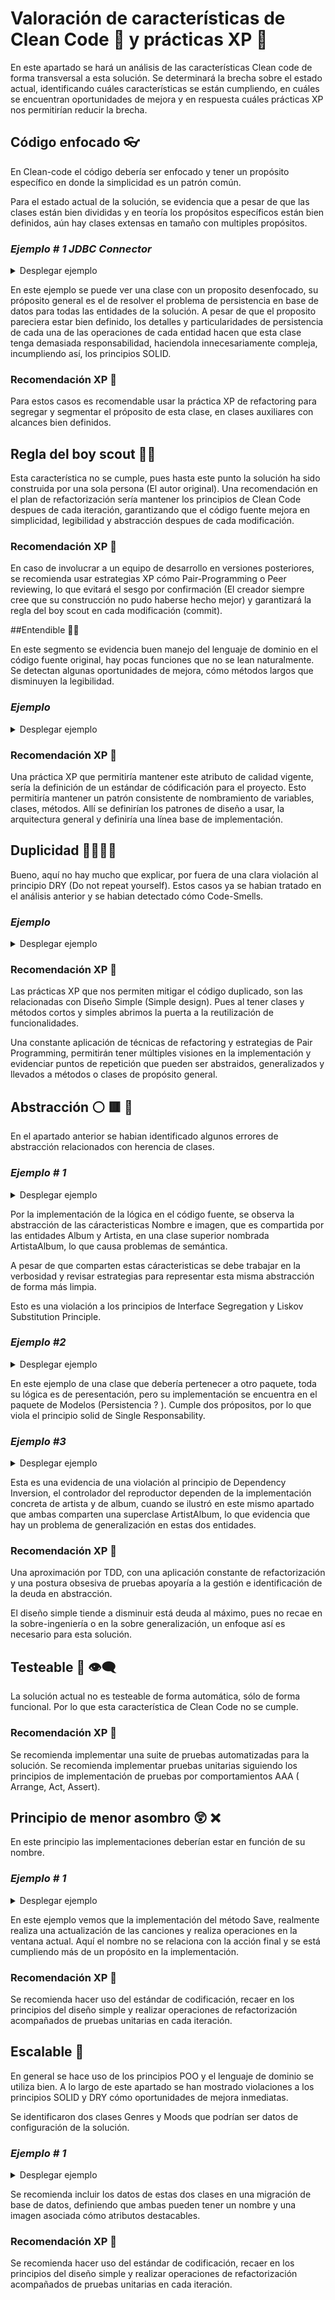 # Valoración de características de Clean Code 🧼 y prácticas XP 🚀

En este apartado se hará un análisis de las características Clean code de forma transversal a esta solución. 
Se determinará la brecha sobre el estado actual, identificando cuáles características se están cumpliendo, en cuáles se encuentran oportunidades de mejora y en respuesta cuáles prácticas XP nos permitirían reducir la brecha. 

## Código enfocado 👓

En Clean-code el código debería ser enfocado y tener un propósito específico en donde la simplicidad es un patrón común. 

Para el estado actual de la solución, se evidencia que a pesar de que las clases están bien divididas y en teoría los propósitos específicos están bien definidos, aún hay clases extensas en tamaño con multiples propósitos. 

### *Ejemplo # 1 JDBC Connector*
<details>

<summary>Desplegar ejemplo</summary>
<p>

#### Encontrado en Model/JDBCConnector.java

```java
package Model;

import com.mpatric.mp3agic.*;
import javafx.collections.FXCollections;
import javafx.collections.ObservableList;


import java.io.File;
import java.io.IOException;
import java.sql.*;
import java.util.List;

import static java.lang.Math.negateExact;
import static java.lang.Math.toIntExact;

public class JDBCConnector {


    private static Connection conn = null;

    public static void connect() throws IllegalAccessException, InstantiationException, SQLException, ClassNotFoundException {
        Class.forName("org.postgresql.Driver");
        conn = DriverManager.getConnection(
                "jdbc:postgresql://localhost:5432/player", "postgres", "password");
    }

    public static void disconnect() throws SQLException {
        conn.close();
    }

    //add songs,when song with path exist in database, ignore this

    /**
     * @param files list of songs
     */

    public static void addSongs(List<File> files) {
        /*
        INSERT INTO songs
        1-title *required(id3v1/2 - title , else name of file)
        2-path *required
        3-length *required
        4-artist(id3v1/2)
        5-album(id3v1/2)
        6-track(id3v1/2)
        7-year (id3v1/2)
        8-text(id3v2)
         */
        for (File file : files) {
            System.out.println(file.getName());
            System.out.println(file.getAbsolutePath());
            Mp3File mp3file = null;
            String artist = null;
            String album = null;
            try {
                mp3file = new Mp3File(file.getAbsolutePath());
                if (mp3file.hasId3v2Tag()) {
                    System.out.println("id3v2");
                    ID3v2 id3v2Tag = mp3file.getId3v2Tag();
                    add(id3v2Tag.getTitle(), file.getAbsolutePath(), mp3file.getLengthInSeconds(), id3v2Tag.getArtist(),
                            id3v2Tag.getAlbum(), id3v2Tag.getTrack(), id3v2Tag.getYear().substring(0, 4), id3v2Tag.getLyrics());

                    artist = id3v2Tag.getArtist();
                    album = id3v2Tag.getAlbum();
                    if (id3v2Tag.getGenre() != -1) {
                        System.out.println("genres");
                        String genre = "";
                        switch (id3v2Tag.getGenre()) {
                            case 0:
                                genre = "blues";
                                break;
                            case 1:
                                genre = "classic rock";
                                break;
                            case 2:
                                genre = "country";
                                break;
                            case 9:
                                genre = "metal";
                                break;
                            case 13:
                                genre = "pop";
                                break;
                            case 14:
                                genre = "R&B";
                                break;
                            case 15:
                                genre = "rap";
                                break;
                            case 17:
                                genre = "rock";
                                break;
                            case 24:
                                genre = "soundtrack";
                                break;
                            case 32:
                                genre = "classical";
                                break;
                            case 20:
                                genre = "alternative";
                                break;

                        }
                        updateGenre(genre, file.getAbsolutePath());
                    }


                } else if (mp3file.hasId3v1Tag()) {
                    System.out.println("id3v1");
                    ID3v1 id3v1Tag = mp3file.getId3v1Tag();

                    artist = id3v1Tag.getArtist();
                    album = id3v1Tag.getAlbum();
                    add(id3v1Tag.getTitle(), file.getAbsolutePath(), mp3file.getLengthInSeconds(), id3v1Tag.getArtist(),
                            id3v1Tag.getAlbum(), id3v1Tag.getTrack(), id3v1Tag.getYear(), null);
                } else {
                    System.out.println("brak");
                    add(file.getName(), file.getAbsolutePath(), mp3file.getLengthInSeconds(), null,
                            null, null, null, null);
                }
                //Create row in Artist table
                if (artist != null) {
                    addArtist(artist);
                }
                //Create row in album table
                if (album != null) {
                    addAlbum(album);
                }
            } catch (SQLException | IOException | UnsupportedTagException | InvalidDataException e) {
                //do nothing
            }
        }
    }

    public static void addArtist(String artist) throws SQLException {
        String SQL = "INSERT INTO artist(name)VALUES(?)";
        PreparedStatement preparedStatement = conn.prepareStatement(SQL);
        preparedStatement.setString(1, artist);
        preparedStatement.execute();
    }

    public static void addAlbum(String album) throws SQLException {
        String SQL = "INSERT INTO album(name)VALUES(?)";
        PreparedStatement preparedStatement = conn.prepareStatement(SQL);
        preparedStatement.setString(1, album);
        preparedStatement.execute();
    }

    private static void add(String title, String path, long length, String artist, String album, String track, String year, String text) {
        String SQL = "INSERT INTO songs(title,path,length,artist,album,track,year,text)VALUES(?,?,?,?,?,?,?,?)";
        try {
            PreparedStatement preparedStmt = conn.prepareStatement(SQL);
            preparedStmt.setString(1, title);
            preparedStmt.setString(2, path);
            preparedStmt.setInt(3, toIntExact(length));
            preparedStmt.setString(4, artist);
            preparedStmt.setString(5, album);
            preparedStmt.setString(6, track);
            preparedStmt.setString(7, year);
            preparedStmt.setString(8, text);
            preparedStmt.execute();

        } catch (SQLException e) {
            System.out.println(e.toString());
        }
    }

    private static void updateGenre(String genre, String path) {
        String SQL = "UPDATE songs set genre=genre|| '{" + genre + "}'WHERE path=?";
        try {
            PreparedStatement preparedStmt = conn.prepareStatement(SQL);
            preparedStmt.setString(1, path);
            preparedStmt.execute();
        } catch (SQLException ex) {
            System.out.println(ex.getMessage());
        }
    }

    public static String[] returnGenreMood(String path, String gm) {
        ResultSet rs = null;
        Array genresmoods = null;
        String[] g = null;
        String SQL = "SELECT " + gm + " from songs WHERE path=?";
        try {
            PreparedStatement preparedStatement = conn.prepareStatement(SQL);
            preparedStatement.setString(1, path);
            rs = preparedStatement.executeQuery();
            while (rs.next()) {
                genresmoods = rs.getArray(gm.toUpperCase());
                if (genresmoods != null)
                    g = (String[]) genresmoods.getArray();
            }
        } catch (SQLException ex) {
        }
        return g;
    }

    public static ObservableList<Song> returnSongs() throws SQLException {

        String SQL = "Select title,artist,album,year,rate,track,path,text,image from songs";
        return returndata(SQL);
    }

    public static ObservableList<Song> returnSongsByRegex(String regex) throws SQLException {
        regex = regex.toLowerCase();
        String SQL = "Select title,artist,album,year,rate,track,path,text,image from songs WHERE LOWER(title) LIKE '%" + regex + "%'OR " +
                "LOWER(artist) LIKE '%" + regex + "%' OR LOWER(album) LIKE '%" + regex + "%'";
        return returndata(SQL);
    }

    public static ObservableList<Song> returnSongsByMoodOrGenre(String regex) throws SQLException {

        String SQL = "Select title,artist,album,year,rate,track,path,text,image from songs WHERE '" + regex + "'=ANY(moods) OR '" + regex +
                "'=ANY(genre)";
        return returndata(SQL);
    }

    private static ObservableList<Song> returndata(String SQL) throws SQLException {
        ResultSet rs = null;
        Statement stmt = conn.createStatement();
        rs = stmt.executeQuery(SQL);

        ObservableList<Song> data =
                FXCollections.observableArrayList();
        try {
            while (rs.next()) {
                ObservableList<Song> row = FXCollections.observableArrayList();
                data.add(new Song.SongBuilder(rs.getString(7)).title(rs.getString(1)).artist(rs.getString(2)).
                        album(rs.getString(3)).year(rs.getString(4)).rate(rs.getInt(5)).
                        track(rs.getString(6)).text(rs.getString(8)).image(rs.getString(9)).build());
            }
        } catch (Exception ex) {
            System.out.println("Return data   " + ex.getMessage());
        }
        return data;
    }



/*====================================================
====================PLAYLIST==========================
======================================================
 */


    /*===================================================
    ======================ALBUM==========================
    =====================================================
     */
    public static ObservableList<Album> returnAlbums() throws SQLException {
        String SQL = "SELECT name,image,year,label,artist,description FROM album ";
        ResultSet rs = null;
        Statement stmt = conn.createStatement();
        rs = stmt.executeQuery(SQL);
        ObservableList<Album> data =
                FXCollections.observableArrayList();
        while (rs.next()) {
            data.add(new Album(rs.getString(1), rs.getString(2), rs.getInt(3),
                    rs.getString(4), rs.getString(5), rs.getString(6)));
        }
        return data;
    }

    public static ObservableList<Song> returnByAlbum(String album) throws SQLException {

        String SQL = "Select title,artist,album,year,rate,track,path,text,image from songs WHERE album='" + album + "'";
        return returndata(SQL);
    }

    public static void updateAlbum(String image, String name, int year, String artist, String description, String label, String oldname) {
        System.out.println(oldname);
        System.out.println(image);
        String SQL = "UPDATE album SET image=?,name=?,artist=?,year=?,description=?,label=? WHERE name=? ";
        try {
            PreparedStatement preparedStatement = conn.prepareStatement(SQL);
            preparedStatement.setString(1, image);
            preparedStatement.setString(2, name);
            preparedStatement.setString(3, artist);
            preparedStatement.setInt(4, year);
            preparedStatement.setString(5, description);
            preparedStatement.setString(6, label);
            preparedStatement.setString(7, oldname);
            preparedStatement.executeUpdate();
        } catch (Exception ex) {
            System.out.println(ex.getMessage());
        }
    }

    public static String returnImage(String album) {
        String SQL = "SELECT image FROM album WHERE name=?";
        String a = null;
        try {
            PreparedStatement preparedStatement = conn.prepareStatement(SQL);
            preparedStatement.setString(1, album);
            ResultSet rs = preparedStatement.executeQuery();
            rs.next();
            a = rs.getString(1);
        } catch (Exception ex) {
        }
        return a;
    }


    /*====================================================
    =======================ARTIST=========================
    ======================================================
     */
    public static ObservableList<Artist> returnArtists() throws SQLException {
        String SQL = "SELECT name,image,webstie,youtubewebsite,description FROM artist ";
        ResultSet rs = null;
        Statement stmt = conn.createStatement();
        rs = stmt.executeQuery(SQL);

        ObservableList<Artist> data =
                FXCollections.observableArrayList();
        while (rs.next()) {
            data.add(new Artist(rs.getString(1), rs.getString(2),
                    rs.getString(3), rs.getString(4), rs.getString(5)));
        }
        return data;
    }

    public static ObservableList<Song> returnByArtist(String artist) throws SQLException {

        String SQL = "Select title,artist,album,year,rate,track,path,text,image from songs WHERE artist='" + artist + "'";
        return returndata(SQL);
    }

    public static void updateArtist(String image, String name, String website, String youtubewebsite, String description, String oldname) {
        String SQL = "UPDATE artist SET image=?,name=?,webstie=?,youtubewebsite=?,description=? WHERE name=?";
        try {
            PreparedStatement preparedStatement = conn.prepareStatement(SQL);
            preparedStatement.setString(1, image);
            preparedStatement.setString(2, name);
            preparedStatement.setString(3, website);
            preparedStatement.setString(4, youtubewebsite);
            preparedStatement.setString(5, description);
            preparedStatement.setString(6, oldname);
            preparedStatement.executeUpdate();

        } catch (SQLException e) {
            System.out.println(e.getMessage());
        }
    }

//============================================================
//=========================UPDATE SONG========================
//============================================================

    public static void updateSong(String title, String artist, String album, String[] genre, String[] moods, String text, String image, String path) {
        String SQL = "UPDATE songs SET title=?,artist=?,album=?,genre=?,moods=?,text=?,image=? WHERE path=?";

        try {
            PreparedStatement preparedStatement = conn.prepareStatement(SQL);
            preparedStatement.setString(1, title);
            preparedStatement.setString(2, artist);
            preparedStatement.setString(3, album);
            preparedStatement.setArray(4, conn.createArrayOf("text", genre));
            preparedStatement.setArray(5, conn.createArrayOf("text", moods));
            preparedStatement.setString(6, text);
            preparedStatement.setString(7, image);
            preparedStatement.setString(8, path);
            preparedStatement.executeUpdate();
        } catch (SQLException e) {
            System.out.println(e.getMessage());
        }

    }
}
```
</details>

En este ejemplo se puede ver una clase con un proposito desenfocado, su próposito general es el de resolver el problema de persistencia en base de datos para todas las entidades de la solución.
A pesar de que el proposito pareciera estar bien definido, los detalles y particularidades de persistencia de cada una de las operaciones de cada entidad hacen que esta clase tenga demasiada responsabilidad, haciendola innecesariamente compleja, incumpliendo así, los principios SOLID.

### Recomendación XP 🚀

Para estos casos es recomendable usar la práctica XP de refactoring para segregar y segmentar el próposito de esta clase, en clases auxiliares con alcances bien definidos. 

</p>

## Regla del boy scout 👦🏻

Esta característica no se cumple, pues hasta este punto la solución ha sido construida por una sola persona (El autor original).
Una recomendación en el plan de refactorización sería mantener los principios de Clean Code despues de cada iteración, garantizando que el código fuente mejora en simplicidad, legibilidad y abstracción despues de cada modificación. 

### Recomendación XP 🚀

En caso de involucrar a un equipo de desarrollo en versiones posteriores, se recomienda usar estrategias XP cómo Pair-Programming o Peer reviewing, lo que evitará el sesgo por confirmación (El creador siempre cree que su construcción no pudo haberse hecho mejor) y garantizará la regla del boy scout en cada modificación (commit).


##Entendible 👨‍💻

En este segmento se evidencia buen manejo del lenguaje de dominio en el código fuente original, hay pocas funciones que no se lean naturalmente. 
Se detectan algunas oportunidades de mejora, cómo métodos largos que disminuyen la legibilidad.

### *Ejemplo*
<details><summary>Desplegar ejemplo</summary>
<p>

#### Encontrado en Model/Mp3player.java
```java
public boolean setCurrentSong(int i)throws NullPointerException{
        if(i<0)i=songs.size()-1;
        if(i>=songs.size())i=0;
        if(player!=null)player.stop();
        this.index=i;
        titleAndArtist.setText(songs.get(index).getTitle()+"\n"+songs.get(index).getArtist());
        Image image=new Image("file:"+songs.get(index).getImage());
        imageView=new ImageView(image);
        imageView.setFitWidth(64.);
        imageView.setFitHeight(64.);
        AnchorPane.setTopAnchor(imageView, 25.0);
        AnchorPane.setLeftAnchor(imageView, 50.0);
        anchorPane.getChildren().add(imageView);
        File file = new File(songs.get(index).getPath());
        boolean exists=file.exists();
        if(!exists){
            if(length==0)throw new  NullPointerException() ;
            length--;
            next();
            return false;
        }
        String path=file.toURI().toASCIIString();
        media = new Media(path);
        player = new MediaPlayer(media);
        notifyAllObservers(index);
        play();

        player.currentTimeProperty().addListener(new InvalidationListener() {
            @Override
            public void invalidated(Observable observable) {
                update();
            }
        });
        player.setOnReady(new Runnable() {
            @Override
            public void run() {
                duration = player.getMedia().getDuration();
                update();

            }
        });
        player.setOnEndOfMedia(new Runnable() {
            @Override
            public void run() {
                if (!autoreplay)next();
                else {
                    setCurrentSong(index);
                }
            }
        });

        return true;
    }
```
</details>
</p>

### Recomendación XP 🚀

Una práctica XP que permitiría mantener este atributo de calidad vigente, sería la definición de un estándar de códificación para el proyecto. 
Esto permitiría mantener un patrón consistente de nombramiento de variables, clases, métodos. Allí se definirían los patrones de diseño a usar, la arquitectura general y definiría una línea base de implementación. 



## Duplicidad 👨‍💼👨‍💼
Bueno, aquí no hay mucho que explicar, por fuera de una clara violación al principio DRY (Do not repeat yourself).
Estos casos ya se habian tratado en el análisis anterior y se habian detectado cómo Code-Smells. 
### *Ejemplo*
<details><summary>Desplegar ejemplo</summary>
<p>

### Encontrado en Controller/editSongController.java - Model/Genres.java
```java
  @Override
public void initialize(URL url, ResourceBundle resourceBundle) {

        for(String name:Moods.moods.keySet()){
        moodsList.getItems().add(name);
        }
        for (String name: Genres.genres.keySet()){
        genresList.getItems().add(name);
        }
        moodsList.getSelectionModel().setSelectionMode(SelectionMode.MULTIPLE);
        genresList.getSelectionModel().setSelectionMode(SelectionMode.MULTIPLE);

}
```

```java
package Model;

import java.util.LinkedHashMap;
import java.util.Map;

public class Genres {
    public static Map<String, String> genres = new LinkedHashMap<>();

    static {
        genres.put("rock", "images/genres/rock.jpg");
        genres.put("R&B", "images/genres/R&B.jpg");
        genres.put("country", "images/genres/country.jpeg");
        genres.put("alternative", "images/genres/alternative.jpg");
        genres.put("pop", "images/genres/pop.jpg");
        genres.put("musical", "images/genres/musical.jpg");
        genres.put("classic rock", "images/genres/classicrock.jpg");
        genres.put("blues", "images/genres/blues.jpg");
        genres.put("classical", "images/genres/classical.jpg");
        genres.put("electronic", "images/genres/electronic.jpg");
        genres.put("jazz", "images/genres/jazz.jpg");
        genres.put("latin", "images/genres/latin.jpg");
        genres.put("rap", "images/genres/rap.jpg");
        genres.put("soundtrack", "images/genres/soundtrack.jpg");
        genres.put("metal", "images/genres/metal.jpg");
        genres.put("indie", "images/genres/indie.jpg");
    }
}

```
</details></p>

### Recomendación XP 🚀
Las prácticas XP que nos permiten mitigar el código duplicado, son las relacionadas con Diseño Simple (Simple design). Pues al tener clases y métodos cortos y simples abrimos la puerta a la reutilización de funcionalidades. 

Una constante aplicación de técnicas de refactoring y estrategias de Pair Programming, permitirán tener múltiples visiones en la implementación y evidenciar puntos de repetición que pueden ser abstraidos, generalizados y llevados a métodos o clases de propósito general. 

## Abstracción ⚪ 🟥 🔺
En el apartado anterior se habian identificado algunos errores de abstracción relacionados con herencia de clases.


### *Ejemplo # 1*
<details><summary>Desplegar ejemplo</summary>
<p>

#### Encontrado en Model/Album.java - Model/Artist.java - Model/ArtistAlbum.java - Controller/EditArtistOrAlbum.java
```java
public class Album extends ArtistAlbum{}
 
public class Artist extends ArtistAlbum {}

 public abstract class ArtistAlbum {
     protected String name;
     protected String image;
     ......
 }
 
public class EditArtistOrAlbum implements Initializable {
    .....
}
```
</details></p>
Por la implementación de la lógica en el código fuente, se observa la abstracción de las cáracteristicas Nombre e imagen, que es compartida por las entidades Album y Artista, en una clase superior nombrada ArtistaAlbum, lo que causa problemas de semántica.

A pesar de que comparten estas cáracteristicas se debe trabajar en la verbosidad y revisar estrategias para representar esta misma abstracción de forma más limpia.


Esto es una violación a los principios de Interface Segregation y Liskov Substitution Principle.


### *Ejemplo #2*
<details><summary>Desplegar ejemplo</summary>
<p>

### Encontrado en Model/DisplayArtistAlbum.java - Model/Genres.java

```java
package Model;

import Controller.EditArtistOrAlbum;
import javafx.event.ActionEvent;
import javafx.event.EventHandler;
import javafx.fxml.FXMLLoader;
import javafx.scene.Scene;
import javafx.scene.control.Button;
import javafx.scene.control.Label;
import javafx.scene.image.Image;
import javafx.scene.image.ImageView;
import javafx.scene.layout.AnchorPane;
import javafx.scene.layout.Pane;
import javafx.stage.Stage;
import javafx.stage.StageStyle;

import java.io.FileInputStream;
import java.io.FileNotFoundException;
import java.io.IOException;

public class DisplayArtistAlbum extends AnchorPane {

    public DisplayArtistAlbum(ArtistAlbum a, int i) {
        super();
        this.setMinSize(850, 140);
        this.setPrefSize(850, 140);
        FileInputStream inputstream = null;
        Image iv = null;
        ImageView view = null;
        try {
            inputstream = new FileInputStream(a.getImage());
            iv = new Image(inputstream);
        } catch (FileNotFoundException | NullPointerException e) {
            iv = new Image("file:/home/dell/Dokumenty/AGH/Java/Player/src/main/resources/images/default.png");
        }

        view = new ImageView(iv);
        view.setId("displayImage");
        view.setFitHeight(132);
        view.setFitWidth(132);

        this.getChildren().add(view);
        this.setId("displaybutton");
        view.setTranslateX(0);
        view.setTranslateX(0);
        Label name = new Label(a.getName());
        this.getChildren().add(name);
        name.setPrefHeight(100);
        name.setMaxWidth(300);
        name.setTranslateX(200);
        name.setTranslateY(20);

        Button button = new Button("Edit");
        button.setPrefSize(200, 100);
        button.setTranslateX(600);
        button.setTranslateY(20);
        button.setOnAction(new EventHandler<ActionEvent>() {
            @Override
            public void handle(ActionEvent actionEvent) {
                showEditArtistAlbumWindow(a, i);
            }

        });
        this.getChildren().add(button);
        this.setAccessibleText(a.getName() + "|" + a.getImage());


    }

    Stage showEditArtistAlbumWindow(ArtistAlbum a, int i) {
        FXMLLoader loader = new FXMLLoader(
                getClass().getResource(
                        "/editArtistAlbum.fxml"
                )
        );

        Stage stage = new Stage(StageStyle.DECORATED);
        try {
            stage.setScene(new Scene((Pane) loader.load()));
        } catch (IOException e) {
            e.printStackTrace();
        }
        EditArtistOrAlbum controller =
                loader.<EditArtistOrAlbum>getController();
        controller.initData(a);

        stage.show();


        stage.show();

        return stage;
    }
}
```
</details></p>
En este ejemplo de una clase que debería pertenecer a otro paquete, toda su lógica es de peresentación, pero su implementación se encuentra en el paquete de Modelos (Persistencia ? ). 
Cumple dos própositos, por lo que viola el principio solid de Single Responsability.


### *Ejemplo #3*
<details><summary>Desplegar ejemplo</summary>
<p>

### Encontrado en Controller/PlayerController.java - Model/Genres.java
```java
private void loadArtists(){

        ObservableList<Artist>artists=null;
        try {
            artists=JDBCConnector.returnArtists();
            if(artists!=null){
                AAView.getItems().clear();
                for(Artist artist:artists){
                    AAView.getItems().add(new DisplayArtistAlbum(artist,1));
                }
            }
        } catch (SQLException e) {
            e.printStackTrace();
        }
        AAView.setOnMouseClicked(new EventHandler<MouseEvent>() {
            @Override
            public void handle(MouseEvent click) {
                    String[] parts = AAView.getSelectionModel().getSelectedItem().getAccessibleText().split("\\|");
                    System.out.println(parts[1]);
                    displayPlaylistPane(2,parts[0],parts[1]);
            }
        });
    }
```
</details></p>
Esta es una evidencia de una violación al principio de Dependency Inversion, el controlador del reproductor dependen de la implementación concreta de artista y de album, cuando se ilustró en este mismo apartado que ambas comparten una superclase ArtistAlbum, lo que evidencia que hay un problema de generalización en estas dos entidades. 

### Recomendación XP 🚀
Una aproximación por TDD, con una aplicación constante de refactorización y una postura obsesiva de pruebas apoyaría a la gestión e identificación de la deuda en abstracción. 

El diseño simple tiende a disminuir está deuda al máximo, pues no recae en la sobre-ingeniería o en la sobre generalización, un enfoque así es necesario para esta solución. 



## Testeable 🧪 👁️‍🗨️

La solución actual no es testeable de forma automática, sólo de forma funcional. Por lo que esta característica de Clean Code no se cumple.  

### Recomendación XP 🚀

Se recomienda implementar una suite de pruebas automatizadas para la solución. Se recomienda implementar pruebas unitarias siguiendo los principios de implementación de pruebas por comportamientos AAA ( Arrange, Act, Assert).

## Principio de menor asombro 😲 ❌
En este principio las implementaciones deberían estar en función de su nombre. 

### *Ejemplo # 1*
<details><summary>Desplegar ejemplo</summary>
<p>

### Encontrado en Controller/editSongController.java

```java
package Controller;

import Model.Genres;
import Model.JDBCConnector;
import Model.Moods;
import Model.Song;
import com.jfoenix.controls.JFXTextArea;
import com.jfoenix.controls.JFXTextField;
import javafx.fxml.FXML;
import javafx.fxml.Initializable;
import javafx.scene.control.Button;
import javafx.scene.control.ListView;
import javafx.scene.control.SelectionMode;
import javafx.scene.image.Image;
import javafx.scene.image.ImageView;
import javafx.scene.input.MouseEvent;
import javafx.stage.FileChooser;
import javafx.stage.Stage;


import java.io.File;
import java.io.FileInputStream;
import java.net.URL;
import java.util.LinkedList;
import java.util.List;
import java.util.ResourceBundle;

public class editSongController implements Initializable {
    @FXML
    private JFXTextField titleSong, artistSong, albumSong;

    @FXML
    private ListView<String> genresList, moodsList;
    @FXML
    private ImageView imageSong;
    @FXML
    private JFXTextArea lirycsSong;
    @FXML
    private Button saveButton;
    private String path = "";
    private Song s;

    void initData(Song s) {
        this.s = s;
        path = s.getPath();
        List<String> genreList = new LinkedList<String>(Genres.genres.keySet());
        List<String> moodList = new LinkedList<String>(Moods.moods.keySet());
        titleSong.setText(s.getTitle());
        artistSong.setText(s.getArtist());
        albumSong.setText(s.getAlbum());
        lirycsSong.setText(s.getText());

        String[] genres = JDBCConnector.returnGenreMood(s.getPath(), "genre");
        if (genres != null) {
            for (String genre : genres) {
                int index = genreList.indexOf(genre);
                genresList.getSelectionModel().select(index);
            }
        }
        String[] moods = JDBCConnector.returnGenreMood(s.getPath(), "moods");
        if (moods != null) {
            for (String mood : moods) {
                int index = moodList.indexOf(mood);
                moodsList.getSelectionModel().select(index);
            }
        }
        Image image = new Image("file:" + s.getImage());
        imageSong.setImage(image);
        imageSong.setStyle("-fx-cursor: hand");
        imageSong.setOnMouseClicked((MouseEvent event) -> {
            try {
                FileChooser fileChooser = new FileChooser();
                fileChooser.getExtensionFilters().add(new FileChooser.ExtensionFilter("Image", "*.png", "*.jpeg", "*.jpg"));
                File file = fileChooser.showOpenDialog(new Stage());
                String path = file.getAbsolutePath();
                FileInputStream inputstream = new FileInputStream(path);
                Image iv = new Image(inputstream);
                s.setImage(path);
                imageSong.setImage(iv);
            } catch (Exception e) {
                System.out.println(e.getMessage());
            }

        });

    }

    @Override
    public void initialize(URL url, ResourceBundle resourceBundle) {

        for (String name : Moods.moods.keySet()) {
            moodsList.getItems().add(name);
        }
        for (String name : Genres.genres.keySet()) {
            genresList.getItems().add(name);
        }
        moodsList.getSelectionModel().setSelectionMode(SelectionMode.MULTIPLE);
        genresList.getSelectionModel().setSelectionMode(SelectionMode.MULTIPLE);


    }

    @FXML
    private void save() {
        String[] genres = genresList.getSelectionModel().getSelectedItems().toArray(new String[0]);
        String[] moods = moodsList.getSelectionModel().getSelectedItems().toArray(new String[0]);
        JDBCConnector.updateSong(titleSong.getText(), artistSong.getText(), albumSong.getText(), genres, moods,
                lirycsSong.getText(), s.getImage(), path);
        Stage stage = (Stage) saveButton.getScene().getWindow();
        stage.close();
    }

    @FXML
    private void find_lyrics() {
        s.findLyrics(lirycsSong);
    }
}
```
</details></p>
En este ejemplo vemos que la implementación del método Save, realmente realiza una actualización de las canciones y realiza operaciones en la ventana actual. 
Aquí el nombre no se relaciona con la acción final y se está cumpliendo más de un propósito en la implementación. 

### Recomendación XP 🚀
Se recomienda hacer uso del estándar de codificación, recaer en los principios del diseño simple y realizar operaciones de refactorización acompañados de pruebas unitarias en cada iteración. 


## Escalable 📐
En general se hace uso de los principios POO y el lenguaje de dominio se utiliza bien. A lo largo de este apartado se han mostrado violaciones a los principios SOLID y DRY cómo oportunidades de mejora inmediatas. 

Se identificaron dos clases Genres y Moods que podrían ser datos de configuración de la solución. 



### *Ejemplo # 1*
<details><summary>Desplegar ejemplo</summary>
<p>

### Encontrado en Controller/Genres.java

```java
package Model;

import java.util.LinkedHashMap;
import java.util.Map;

public class Genres {
    public static Map<String, String> genres = new LinkedHashMap<>();

    static {
        genres.put("rock", "images/genres/rock.jpg");
        genres.put("R&B", "images/genres/R&B.jpg");
        genres.put("country", "images/genres/country.jpeg");
        genres.put("alternative", "images/genres/alternative.jpg");
        genres.put("pop", "images/genres/pop.jpg");
        genres.put("musical", "images/genres/musical.jpg");
        genres.put("classic rock", "images/genres/classicrock.jpg");
        genres.put("blues", "images/genres/blues.jpg");
        genres.put("classical", "images/genres/classical.jpg");
        genres.put("electronic", "images/genres/electronic.jpg");
        genres.put("jazz", "images/genres/jazz.jpg");
        genres.put("latin", "images/genres/latin.jpg");
        genres.put("rap", "images/genres/rap.jpg");
        genres.put("soundtrack", "images/genres/soundtrack.jpg");
        genres.put("metal", "images/genres/metal.jpg");
        genres.put("indie", "images/genres/indie.jpg");
    }
}

```

### Encontrado en Controller/Moods.java

```java
package Model;

import java.util.LinkedHashMap;
import java.util.Map;

public class Moods {
    public static Map<String, String> moods = new LinkedHashMap<>();

    static {
        moods.put("chill", "images/moods/chill.jpg");
        moods.put("dinner", "images/moods/dinner.jpeg");
        moods.put("focus", "images/moods/focus.jpg");
        moods.put("happy", "images/moods/happy.jpg");
        moods.put("meditation", "images/moods/meditation.jpeg");
        moods.put("party", "images/moods/party.jpeg");
        moods.put("relax", "images/moods/relax.jpg");
        moods.put("sad", "images/moods/sad.jpg");
        moods.put("sleep", "images/moods/sleep.jpeg");
        moods.put("summer", "images/moods/summer.jpg");
        moods.put("workout", "images/moods/workout.jpg");
    }


}

```
</details></p>

Se recomienda incluir los datos de estas dos clases en una migración de base de datos, definiendo que ambas pueden tener un nombre y una imagen asociada cómo atributos destacables.

### Recomendación XP 🚀
Se recomienda hacer uso del estándar de codificación, recaer en los principios del diseño simple y realizar operaciones de refactorización acompañados de pruebas unitarias en cada iteración. 



